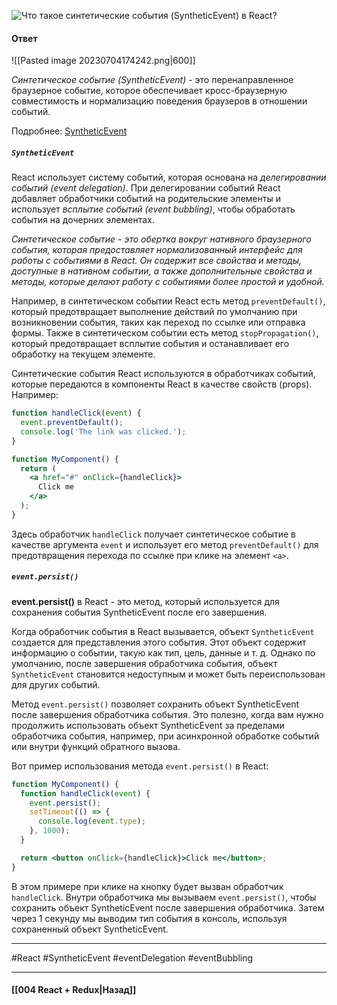 ![Что такое синтетические события (SyntheticEvent) в React?](https://youtu.be/DgevxmyzymQ?t=235)

#### Ответ

![[Pasted image 20230704174242.png|600]]

*Синтетическое событие (SyntheticEvent)* - это перенаправленное браузерное событие, которое обеспечивает кросс-браузерную совместимость и нормализацию поведения браузеров в отношении событий.

Подробнее: [SyntheticEvent](https://ru.legacy.reactjs.org/docs/events.html)

##### `SyntheticEvent`

React использует систему событий, которая основана на *делегировании событий (event delegation)*. При делегировании событий React добавляет обработчики событий на родительские элементы и использует *всплытие событий (event bubbling)*, чтобы обработать события на дочерних элементах.

*Синтетическое событие - это обертка вокруг нативного браузерного события, которая предоставляет нормализованный интерфейс для работы с событиями в React. Он содержит все свойства и методы, доступные в нативном событии, а также дополнительные свойства и методы, которые делают работу с событиями более простой и удобной.*

Например, в синтетическом событии React есть метод `preventDefault()`, который предотвращает выполнение действий по умолчанию при возникновении события, таких как переход по ссылке или отправка формы. Также в синтетическом событии есть метод `stopPropagation()`, который предотвращает всплытие события и останавливает его обработку на текущем элементе.

Синтетические события React используются в обработчиках событий, которые передаются в компоненты React в качестве свойств (props). Например:

```jsx
function handleClick(event) {
  event.preventDefault();
  console.log('The link was clicked.');
}

function MyComponent() {
  return (
    <a href="#" onClick={handleClick}>
      Click me
    </a>
  );
}
```

Здесь обработчик `handleClick` получает синтетическое событие в качестве аргумента `event` и использует его метод `preventDefault()` для предотвращения перехода по ссылке при клике на элемент `<a>`.

##### `event.persist()`

**event.persist()** в React - это метод, который используется для сохранения события SyntheticEvent после его завершения.

Когда обработчик события в React вызывается, объект `SyntheticEvent` создается для представления этого события. Этот объект содержит информацию о событии, такую как тип, цель, данные и т. д. Однако по умолчанию, после завершения обработчика события, объект `SyntheticEvent` становится недоступным и может быть переиспользован для других событий.

Метод `event.persist()` позволяет сохранить объект SyntheticEvent после завершения обработчика события. Это полезно, когда вам нужно продолжить использовать объект SyntheticEvent за пределами обработчика события, например, при асинхронной обработке событий или внутри функций обратного вызова.

Вот пример использования метода `event.persist()` в React:

```jsx
function MyComponent() {
  function handleClick(event) {
    event.persist();
    setTimeout(() => {
      console.log(event.type);
    }, 1000);
  }

  return <button onClick={handleClick}>Click me</button>;
}
```

В этом примере при клике на кнопку будет вызван обработчик `handleClick`. Внутри обработчика мы вызываем `event.persist()`, чтобы сохранить объект SyntheticEvent после завершения обработчика. Затем через 1 секунду мы выводим тип события в консоль, используя сохраненный объект SyntheticEvent.

____
#React #SyntheticEvent #eventDelegation #eventBubbling

____

#### [[004 React + Redux|Назад]]